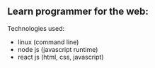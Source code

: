 ## Learn programmer for the web:

Technologies used:

- linux (command line)
- node js (javascript runtime)
- react js (html, css, javascript)
